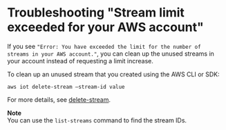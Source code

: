 # Troubleshooting "Stream limit exceeded for your AWS account"<a name="ota-troubleshooting-stream-limit"></a>

If you see `"Error: You have exceeded the limit for the number of streams in your AWS account."`, you can clean up the unused streams in your account instead of requesting a limit increase\.

To clean up an unused stream that you created using the AWS CLI or SDK:

```
aws iot delete-stream –stream-id value
```

For more details, see [delete\-stream](https://docs.aws.amazon.com/cli/latest/reference/iot/delete-stream.html)\.

**Note**  
You can use the `list-streams` command to find the stream IDs\.